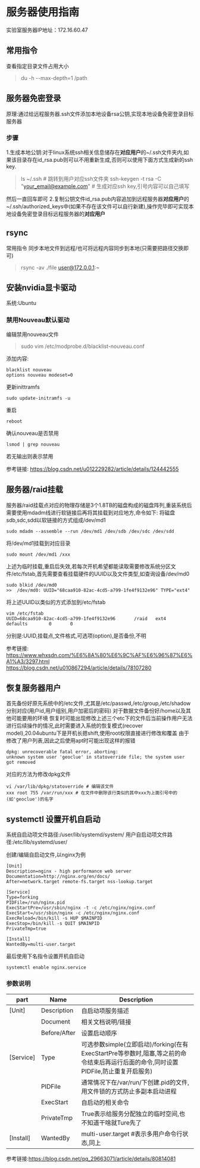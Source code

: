 # 服务器使用指南
实验室服务器IP地址：172.16.60.47

## 常用指令
查看指定目录文件占用大小 
>du -h --max-depth=1 /path

## 服务器免密登录
原理:通过给远程服务器.ssh文件添加本地设备rsa公钥,实现本地设备免密登录目标服务器
### 步骤
1.生成本地公钥:对于linux系统ssh相关信息储存在**对应用户**的~/.ssh文件夹内,如果该目录存在id_rsa.pub则可以不用重新生成,否则可以使用下面方式生成新的ssh key.
> ls ~/.ssh # 跳转到用户对应ssh文件夹
> ssh-keygen -t rsa -C "your_email@example.com" # 生成对应ssh key,引号内容可以自己填写

然后一直回车即可
2.复制公钥文件id_rsa.pub内容追加到远程服务器**对应用户**的~/.ssh/authorized_keys中(如果不存在该文件可以自行新建),操作完毕即可实现本地设备免密登录目标远程服务器的**对应用户**


## rsync
常用指令
同步本地文件到远程/也可将远程内容同步到本地(只需要把路径交换即可)
>rsync -av ./file user@172.0.0.1:~

## 安装nvidia显卡驱动
系统:Ubuntu
### 禁用Nouveau默认驱动
编辑禁用nouveau文件
> sudo vim /etc/modprobe.d/blacklist-nouveau.conf

添加内容:
```
blacklist nouveau
options nouveau modeset=0
```

更新inittramfs
```
sudo update-initramfs -u
```

重启
```
reboot
```

确认nouveau是否禁用
```
lsmod | grep nouveau
```
若无输出则表示禁用

参考链接:
https://blog.csdn.net/u012229282/article/details/124442555

## 服务器/raid挂载
服务器/raid挂载点对应的物理存储是3个1.8TB的磁盘构成的磁盘阵列,重装系统后需要使用mdadm线进行软链接后再将其挂载到对应地方,命令如下:
将磁盘sdb,sdc,sdd以软链接的方式组成/dev/md1
```
sudo mdadm --assemble --run /dev/md1 /dev/sdb /dev/sdc /dev/sdd
```
将/dev/md1挂载到对应目录
```
sudo mount /dev/md1 /xxx
```
上述为临时挂载,重启后失效,若每次开机希望都能读取需要修改系统分区文件/etc/fstab,首先需要查看挂载硬件的UUID以及文件类型,如查询设备/dev/md0
```
sudo blkid /dev/md0
>>  /dev/md0: UUID="68caa910-82ac-4cd5-a799-1fe4f9132e96" TYPE="ext4"
```
将上述UUID以类似的方式添加到/etc/fstab
```
vim /etc/fstab
UUID=68caa910-82ac-4cd5-a799-1fe4f9132e96       /raid   ext4    defaults        0       0
```
分别是:UUID,挂载点,文件格式,可选项(option),是否备份,不明

参考链接:
https://www.whxsdn.com/%E6%8A%80%E6%9C%AF%E6%96%87%E6%A1%A3/3297.html
https://blog.csdn.net/u010867294/article/details/78107280

## 恢复服务器用户
首先备份好原先系统中的/etc文件,尤其是/etc/passwd,/etc/group,/etc/shadow分别对应(用户id,用户组别,用户加密后的密码)
对于数据文件备份好/home以及其他可能要用的环境
恢复时可能出现修改上述三个etc下的文件后当前操作用户无法进行后续操作的情况,此时需要进入系统的恢复模式(recover model),20.04ubuntu下是开机长摁shift,使用root权限直接进行修改和覆盖
由于修改了用户列表,因此之后使用apt时可能出现这样的报错
```
dpkg: unrecoverable fatal error, aborting:
unknown system user 'geoclue' in statoverride file; the system user got removed
```
对应的方法为修改dpkg文件
```
vi /var/lib/dpkg/statoverride # 编辑该文件
xxx root 755 /var/run/xxx # 在文件中删除该行类似的其中xxx为上面引号中的(如'geoclue')的名字
```

## systemctl 设置开机自启动
系统自启动项文件路径:/user/lib/systemd/system/
用户自启动项文件路径:/etc/lib/systemd/user/

创建/编辑自启动文件,以nginx为例
```
[Unit]
Description=nginx - high performance web server
Documentation=http://nginx.org/en/docs/
After=network.target remote-fs.target nss-lookup.target
  
[Service]
Type=forking
PIDFile=/run/nginx.pid
ExecStartPre=/usr/sbin/nginx -t -c /etc/nginx/nginx.conf
ExecStart=/usr/sbin/nginx -c /etc/nginx/nginx.conf
ExecReload=/bin/kill -s HUP $MAINPID
ExecStop=/bin/kill -s QUIT $MAINPID
PrivateTmp=true
  
[Install]
WantedBy=multi-user.target
```
最后使用下名指令设置开机自启动
```
systemctl enable nginx.service
```
### 参数说明
|part|Name|Description|
|---|---|---|
|[Unit]|Description|自启动项服务描述|
||Document|相关文档说明/链接|
||Before/After|设置启动顺序|
|[Service]|Type|可选参数simple(立即启动)/forking(在有ExecStartPre等参数时,阻塞,等之前的命令结束后再运行后面的命令,同时设置PIDFile,防止重复开启服务)|
||PIDFile|通常情况下在/var/run/下创建.pid的文件,用文件锁的方式防止多副本启动进程|
||ExecStart|自启动的相关命令|
||PrivateTmp|True表示给服务分配独立的临时空间,也不知道干啥就Ture先了|
|[Install]|WantedBy|multi-user.target    #表示多用户命令行状态,同上|

参考链接:https://blog.csdn.net/qq_29663071/article/details/80814081
